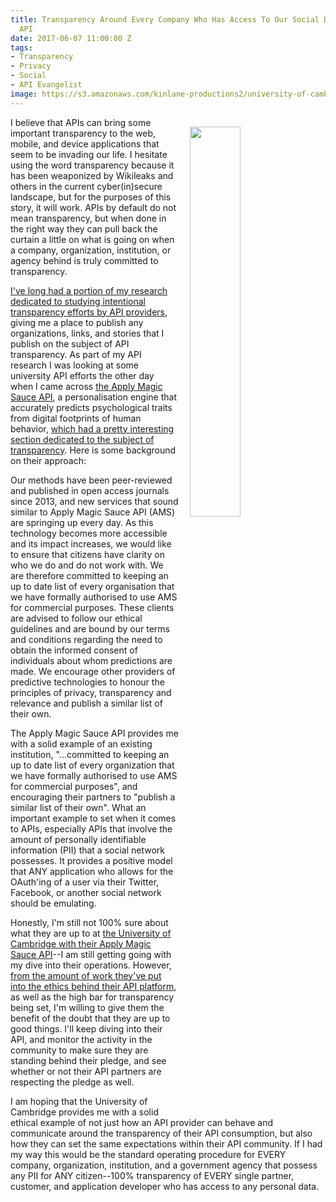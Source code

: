 ```yaml
---
title: Transparency Around Every Company Who Has Access To Our Social Data Via An
  API
date: 2017-06-07 11:00:00 Z
tags:
- Transparency
- Privacy
- Social
- API Evangelist
image: https://s3.amazonaws.com/kinlane-productions2/university-of-cambridge/university-of-cambridge-api-transparency.png
---
```


<p><a href="https://applymagicsauce.com/business.html"><img src="https://s3.amazonaws.com/kinlane-productions2/university-of-cambridge/university-of-cambridge-api-transparency.png" align="right" width="40%" style="padding: 15px;" /></a></p>I believe that APIs can bring some important transparency to the web, mobile, and device applications that seem to be invading our life. I hesitate using the word transparency because it has been weaponized by Wikileaks and others in the current cyber(in)secure landscape, but for the purposes of this story, it will work. APIs by default do not mean transparency, but when done in the right way they can pull back the curtain a little on what is going on when a company, organization, institution, or agency behind is truly committed to transparency.

[I've long had a portion of my research dedicated to studying intentional transparency efforts by API providers](http://transparency.apievangelist.com/), giving me a place to publish any organizations, links, and stories that I publish on the subject of API transparency. As part of my API research I was looking at some university API efforts the other day when I came across [the Apply Magic Sauce API](https://applymagicsauce.com), a personalisation engine that accurately predicts psychological traits from digital footprints of human behavior, [which had a pretty interesting section dedicated to the subject of transparency](https://applymagicsauce.com/business.html). Here is some background on their approach:

Our methods have been peer-reviewed and published in open access journals since 2013, and new services that sound similar to Apply Magic Sauce API (AMS) are springing up every day. As this technology becomes more accessible and its impact increases, we would like to ensure that citizens have clarity on who we do and do not work with. We are therefore committed to keeping an up to date list of every organisation that we have formally authorised to use AMS for commercial purposes. These clients are advised to follow our ethical guidelines and are bound by our terms and conditions regarding the need to obtain the informed consent of individuals about whom predictions are made. We encourage other providers of predictive technologies to honour the principles of privacy, transparency and relevance and publish a similar list of their own.

The Apply Magic Sauce API provides me with a solid example of an existing institution, "...committed to keeping an up to date list of every organization that we have formally authorised to use AMS for commercial purposes", and encouraging their partners to "publish a similar list of their own". What an important example to set when it comes to APIs, especially APIs that involve the amount of personally identifiable information (PII) that a social network possesses. It provides a positive model that ANY application who allows for the OAuth'ing of a user via their Twitter, Facebook, or another social network should be emulating.
 
Honestly, I'm still not 100% sure about what they are up to at [the University of Cambridge with their Apply Magic Sauce API](https://applymagicsauce.com/)--I am still getting going with my dive into their operations. However, [from the amount of work they've put into the ethics behind their API platform](http://apievangelist.com/2017/05/31/an-example-of-api-ethics-out-of-cambridge-university/), as well as the high bar for transparency being set, I'm willing to give them the benefit of the doubt that they are up to good things. I'll keep diving into their API, and monitor the activity in the community to make sure they are standing behind their pledge, and see whether or not their API partners are respecting the pledge as well.

I am hoping that the University of Cambridge provides me with a solid ethical example of not just how an API provider can behave and communicate around the transparency of their API consumption, but also how they can set the same expectations within their API community. If I had my way this would be the standard operating procedure for EVERY company, organization, institution, and a government agency that possess any PII for ANY citizen--100% transparency of EVERY single partner, customer, and application developer who has access to any personal data.